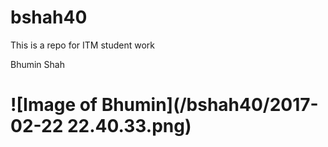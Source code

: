 # bshah40
This is a repo for ITM student work

Bhumin Shah <h1>

![Image of Bhumin](/bshah40/2017-02-22 22.40.33.png)
